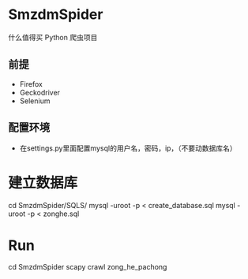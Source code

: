 # SmzdmSpider
什么值得买  Python 爬虫项目

## 前提
* Firefox
* Geckodriver
* Selenium

## 配置环境
* 在settings.py里面配置mysql的用户名，密码，ip，（不要动数据库名）

# 建立数据库
cd SmzdmSpider/SQLS/
mysql -uroot -p < create_database.sql
mysql -uroot -p < zonghe.sql

# Run
cd SmzdmSpider
scapy crawl zong_he_pachong
